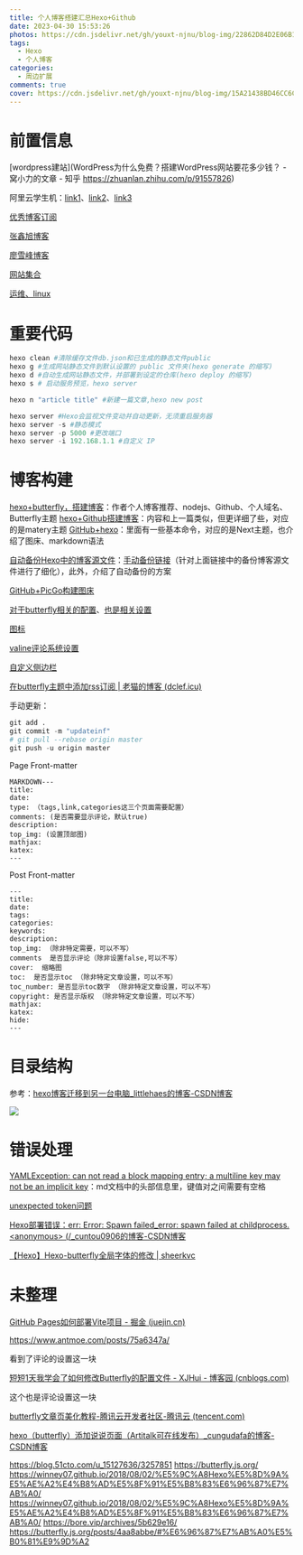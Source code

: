 ```yaml
---
title: 个人博客搭建汇总Hexo+Github
date: 2023-04-30 15:53:26
photos: https://cdn.jsdelivr.net/gh/youxt-njnu/blog-img/22862D84D2E06B14286B09ABF9A53B72.jpg
tags: 
  - Hexo
  - 个人博客
categories:   
  - 周边扩展
comments: true
cover: https://cdn.jsdelivr.net/gh/youxt-njnu/blog-img/15A21438BD46CC6CF21998480FDA2C83.jpg
---
```

# 前置信息

[wordpress建站](WordPress为什么免费？搭建WordPress网站要花多少钱？ - 窝小力的文章 - 知乎 https://zhuanlan.zhihu.com/p/91557826)

阿里云学生机：[link1](https://developer.aliyun.com/article/872989)、[link2](https://developer.aliyun.com/plan/student)、[link3](https://developer.aliyun.com/article/766669)

[优秀博客订阅](https://www.ohyee.cc/friends)

[张鑫旭博客](https://www.zhangxinxu.com/)

[廖雪峰博客](https://www.liaoxuefeng.com/)

[网站集合](http://www.webhub123.com/#/home/more)

[运维、linux](https://www.lutixia.cn/)

# 重要代码

```python
hexo clean #清除缓存文件db.json和已生成的静态文件public
hexo g #生成网站静态文件到默认设置的 public 文件夹(hexo generate 的缩写)
hexo d #自动生成网站静态文件，并部署到设定的仓库(hexo deploy 的缩写)
hexo s # 启动服务预览，hexo server

hexo n "article title" #新建一篇文章,hexo new post

hexo server #Hexo会监视文件变动并自动更新，无须重启服务器
hexo server -s #静态模式
hexo server -p 5000 #更改端口
hexo server -i 192.168.1.1 #自定义 IP
```

# 博客构建

[hexo+butterfly，搭建博客](https://juejin.cn/post/7111237168168697886)：作者个人博客推荐、nodejs、Github、个人域名、Butterfly主题
[hexo+Github搭建博客](https://zhuanlan.zhihu.com/p/35668237)：内容和上一篇类似，但更详细了些，对应的是matery主题
[GitHub+hexo](https://zhuanlan.zhihu.com/p/26625249)：里面有一些基本命令，对应的是Next主题，也介绍了图床、markdown语法

[自动备份Hexo中的博客源文件](https://cloud.tencent.com/developer/article/1964356)：[手动备份链接](https://blog.51cto.com/u_12877374/2853805)（针对上面链接中的备份博客源文件进行了细化），此外，介绍了自动备份的方案

[GitHub+PicGo构建图床](https://zhuanlan.zhihu.com/p/353775844)

[对于butterfly相关的配置](https://www.antmoe.com/posts/75a6347a/)、[也是相关设置](https://butterfly.js.org/posts/4aa8abbe/#Tabs)

[图标](https://fontawesome.com/)

[valine评论系统设置](https://www.iszy.cc/posts/Valine/)

[自定义侧边栏](https://butterfly.js.org/posts/ea33ab97/#%E4%BE%8B%E5%AD%90)

[在butterfly主题中添加rss订阅 | 老猫的博客 (dclef.icu)](https://dclef.icu/2022/09/24/%E5%9C%A8butterfly%E4%B8%BB%E9%A2%98%E4%B8%AD%E6%B7%BB%E5%8A%A0rss%E8%AE%A2%E9%98%85/)

手动更新：

```python
git add .
git commit -m "updateinf"
# git pull --rebase origin master
git push -u origin master
```

Page Front-matter

```
MARKDOWN---
title:
date:
type: （tags,link,categories这三个页面需要配置）
comments: (是否需要显示评论，默认true)
description:
top_img: (设置顶部图)
mathjax:
katex:
---
```

Post Front-matter

```
---
title:
date:
tags:
categories:
keywords:
description:
top_img: （除非特定需要，可以不写）
comments  是否显示评论（除非设置false,可以不写）
cover:  缩略图
toc:  是否显示toc （除非特定文章设置，可以不写）
toc_number: 是否显示toc数字 （除非特定文章设置，可以不写）
copyright: 是否显示版权 （除非特定文章设置，可以不写）
mathjax:
katex:
hide:
---
```

# 目录结构

参考：[hexo博客迁移到另一台电脑_littlehaes的博客-CSDN博客](https://blog.csdn.net/littlehaes/article/details/81503455)

![](https://s2.loli.net/2023/08/28/RvFk7qQjOT5IceG.png)

# 错误处理

[YAMLException: can not read a block mapping entry; a multiline key may not be an implicit key](https://blog.csdn.net/swy_swy_swy/article/details/105326420)：md文档中的头部信息里，键值对之间需要有空格

[unexpected token问题](https://one-more-tech.gitlab.io/Hexo-%E9%97%AE%E9%A2%98%E6%B1%87%E6%80%BB,%E4%BD%BF%E7%94%A8html%E5%86%99%E6%96%87%E7%AB%A0,unexpected-token%E7%AD%89%E9%97%AE%E9%A2%98/index/)

[Hexo部署错误：err: Error: Spawn failed_error: spawn failed at childprocess.&lt;anonymous&gt; (/_cuntou0906的博客-CSDN博客](https://blog.csdn.net/weixin_44231148/article/details/124075537)

[【Hexo】Hexo-butterfly全局字体的修改 | sheerkvc](https://sheerkvc.top/2022/10/02/37.hexoFontChange/)

# 未整理

[GitHub Pages如何部署Vite项目 - 掘金 (juejin.cn)](https://juejin.cn/post/7077143588093558815)



https://www.antmoe.com/posts/75a6347a/

看到了评论的设置这一块

[短短1天我学会了如何修改Butterfly的配置文件 - XJHui - 博客园 (cnblogs.com)](https://www.cnblogs.com/ldu-xingjiahui/p/12594024.html)

这个也是评论设置这一块

[butterfly文章页美化教程-腾讯云开发者社区-腾讯云 (tencent.com)](https://cloud.tencent.com/developer/article/1948596)

[hexo（butterfly）添加说说页面（Artitalk可在线发布）_cungudafa的博客-CSDN博客](https://blog.csdn.net/cungudafa/article/details/105938885)

https://blog.51cto.com/u_15127636/3257851
https://butterfly.js.org/
https://winney07.github.io/2018/08/02/%E5%9C%A8Hexo%E5%8D%9A%E5%AE%A2%E4%B8%AD%E5%8F%91%E5%B8%83%E6%96%87%E7%AB%A0/
https://winney07.github.io/2018/08/02/%E5%9C%A8Hexo%E5%8D%9A%E5%AE%A2%E4%B8%AD%E5%8F%91%E5%B8%83%E6%96%87%E7%AB%A0/
https://bore.vip/archives/5b629e16/
https://butterfly.js.org/posts/4aa8abbe/#%E6%96%87%E7%AB%A0%E5%B0%81%E9%9D%A2
